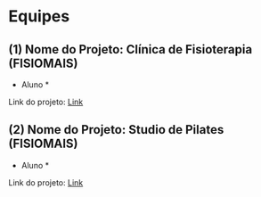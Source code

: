 # Equipes

## (1) Nome do Projeto: Clínica de Fisioterapia (FISIOMAIS)

- Aluno
\*

Link do projeto: [Link]()


## (2) Nome do Projeto: Studio de Pilates (FISIOMAIS)

- Aluno
\*

Link do projeto: [Link]()